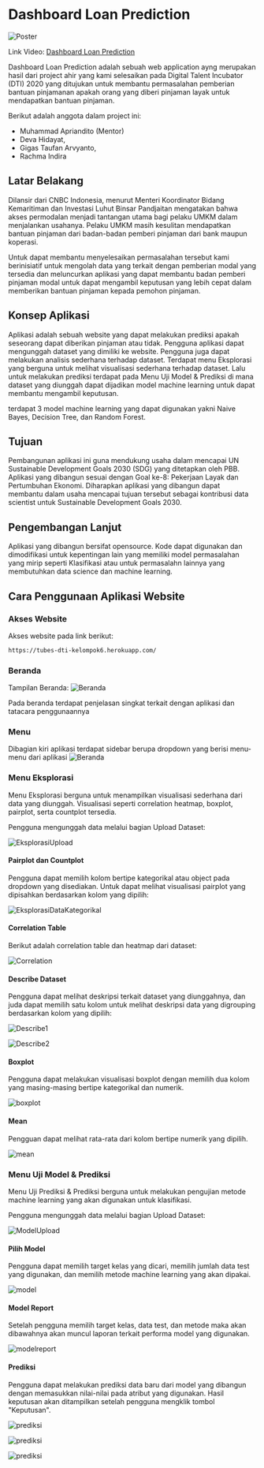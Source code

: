 # Dashboard Loan Prediction

![Poster](/img/posterFinal.jpeg)

Link Video: [Dashboard Loan Prediction](https://youtu.be/ETpeIdcJNuU)

Dashboard Loan Prediction adalah sebuah web application ayng merupakan hasil dari project ahir yang kami selesaikan pada Digital Talent Incubator (DTI) 2020 yang ditujukan untuk membantu permasalahan pemberian bantuan pinjamanan apakah orang yang diberi pinjaman layak untuk mendapatkan bantuan pinjaman.

Berikut adalah anggota dalam project ini:

- Muhammad Apriandito (Mentor)
- Deva Hidayat,
- Gigas Taufan Arvyanto,
- Rachma Indira

## Latar Belakang

Dilansir dari CNBC Indonesia, menurut Menteri Koordinator Bidang Kemaritiman dan Investasi Luhut Binsar Pandjaitan mengatakan bahwa akses permodalan menjadi tantangan utama bagi pelaku UMKM dalam menjalankan usahanya. Pelaku UMKM masih kesulitan mendapatkan bantuan pinjaman dari badan-badan pemberi pinjaman dari bank maupun koperasi.

Untuk dapat membantu menyelesaikan permasalahan tersebut kami berinisiatif untuk mengolah data yang terkait dengan pemberian modal yang tersedia dan meluncurkan aplikasi yang dapat membantu badan pemberi pinjaman modal untuk dapat mengambil keputusan yang lebih cepat dalam memberikan bantuan pinjaman kepada pemohon pinjaman.

## Konsep Aplikasi

Aplikasi adalah sebuah website yang dapat melakukan prediksi apakah seseorang dapat diberikan pinjaman atau tidak. Pengguna aplikasi dapat mengunggah dataset yang dimiliki ke website. Pengguna juga dapat melakukan analisis sederhana terhadap dataset. Terdapat menu Eksplorasi yang berguna untuk melihat visualisasi sederhana terhadap dataset. Lalu untuk melakukan prediksi terdapat pada Menu Uji Model & Prediksi di mana dataset yang diunggah dapat dijadikan model machine learning untuk dapat membantu mengambil keputusan.

terdapat 3 model machine learning yang dapat digunakan yakni Naive Bayes, Decision Tree, dan Random Forest.

## Tujuan

Pembangunan aplikasi ini guna mendukung usaha dalam mencapai UN Sustainable Development Goals 2030 (SDG) yang ditetapkan oleh PBB. Aplikasi yang dibangun sesuai dengan Goal ke-8: Pekerjaan Layak dan Pertumbuhan Ekonomi. Diharapkan aplikasi yang dibangun dapat membantu dalam usaha mencapai tujuan tersebut sebagai kontribusi data scientist untuk Sustainable Development Goals 2030.

## Pengembangan Lanjut

Aplikasi yang dibangun bersifat opensource. Kode dapat digunakan dan dimodifikasi untuk kepentingan lain yang memiliki model permasalahan yang mirip seperti Klasifikasi atau untuk permasalahn lainnya yang membutuhkan data science dan machine learning.

## Cara Penggunaan Aplikasi Website

### Akses Website

Akses website pada link berikut:

```bash
https://tubes-dti-kelompok6.herokuapp.com/
```

### Beranda

Tampilan Beranda:
![Beranda](/img/beranda.png)

Pada beranda terdapat penjelasan singkat terkait dengan aplikasi dan tatacara penggunaannya

### Menu

Dibagian kiri aplikasi terdapat sidebar berupa dropdown yang berisi menu-menu dari aplikasi
![Beranda](/img/menu.png)

### Menu Eksplorasi

Menu Eksplorasi berguna untuk menampilkan visualisasi sederhana dari data yang diunggah. Visualisasi seperti correlation heatmap, boxplot, pairplot, serta countplot tersedia.

Pengguna mengunggah data melalui bagian Upload Dataset:

![EksplorasiUpload](/img/Eksplorasi/eksplorasi_upload_file.png)

#### Pairplot dan Countplot

Pengguna dapat memilih kolom bertipe kategorikal atau object pada dropdown yang disediakan. Untuk dapat melihat visualisasi pairplot yang dipisahkan berdasarkan kolom yang dipilih:

![EksplorasiDataKategorikal](/img/Eksplorasi/eksplorasi_data_kategorikal.png)

#### Correlation Table

Berikut adalah correlation table dan heatmap dari dataset:

![Correlation](/img/Eksplorasi/correlation_map.png)

#### Describe Dataset

Pengguna dapat melihat deskripsi terkait dataset yang diunggahnya, dan juda dapat memilih satu kolom untuk melihat deskripsi data yang digrouping berdasarkan kolom yang dipilih:

![Describe1](/img/Eksplorasi/Desckripsi_dataset.png)

![Describe2](/img/Eksplorasi/Desckripsi_visualisasi.png)

#### Boxplot

Pengguna dapat melakukan visualisasi boxplot dengan memilih dua kolom yang masing-masing bertipe kategorikal dan numerik.

![boxplot](/img/Eksplorasi/boxplot.png)

#### Mean

Pengguan dapat melihat rata-rata dari kolom bertipe numerik yang dipilih.

![mean](/img/Eksplorasi/mean.png)

### Menu Uji Model & Prediksi

Menu Uji Prediksi & Prediksi berguna untuk melakukan pengujian metode machine learning yang akan digunakan untuk klasifikasi.

Pengguna mengunggah data melalui bagian Upload Dataset:

![ModelUpload](/img/UjiModel_Prediksi/upload.png)

#### Pilih Model

Pengguna dapat memilih target kelas yang dicari, memilih jumlah data test yang digunakan, dan memilih metode machine learning yang akan dipakai.

![model](/img/UjiModel_Prediksi/PilihModel.jpg)

#### Model Report

Setelah pengguna memilih target kelas, data test, dan metode maka akan dibawahnya akan muncul laporan terkait performa model yang digunakan.

![modelreport](/img/UjiModel_Prediksi/model1.png)

#### Prediksi

Pengguna dapat melakukan prediksi data baru dari model yang dibangun dengan memasukkan nilai-nilai pada atribut yang digunakan. Hasil keputusan akan ditampilkan setelah pengguna mengklik tombol "Keputusan".

![prediksi](/img/UjiModel_Prediksi/prediksi.png)

![prediksi](/img/UjiModel_Prediksi/prediksi1.png)

![prediksi](/img/UjiModel_Prediksi/prediksi2.png)
